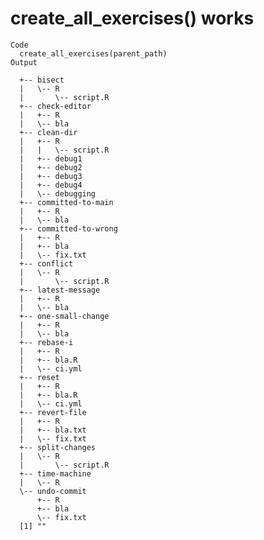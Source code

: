 # create_all_exercises() works

    Code
      create_all_exercises(parent_path)
    Output
      
      +-- bisect
      |   \-- R
      |       \-- script.R
      +-- check-editor
      |   +-- R
      |   \-- bla
      +-- clean-dir
      |   +-- R
      |   |   \-- script.R
      |   +-- debug1
      |   +-- debug2
      |   +-- debug3
      |   +-- debug4
      |   \-- debugging
      +-- committed-to-main
      |   +-- R
      |   \-- bla
      +-- committed-to-wrong
      |   +-- R
      |   +-- bla
      |   \-- fix.txt
      +-- conflict
      |   \-- R
      |       \-- script.R
      +-- latest-message
      |   +-- R
      |   \-- bla
      +-- one-small-change
      |   +-- R
      |   \-- bla
      +-- rebase-i
      |   +-- R
      |   +-- bla.R
      |   \-- ci.yml
      +-- reset
      |   +-- R
      |   +-- bla.R
      |   \-- ci.yml
      +-- revert-file
      |   +-- R
      |   +-- bla.txt
      |   \-- fix.txt
      +-- split-changes
      |   \-- R
      |       \-- script.R
      +-- time-machine
      |   \-- R
      \-- undo-commit
          +-- R
          +-- bla
          \-- fix.txt
      [1] ""

